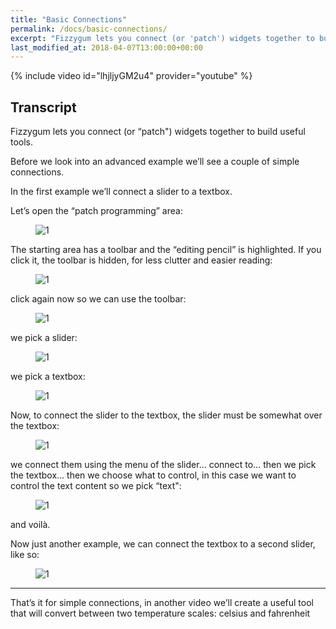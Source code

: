 ```yaml
---
title: "Basic Connections"
permalink: /docs/basic-connections/
excerpt: "Fizzygum lets you connect (or 'patch') widgets together to build useful tools..."
last_modified_at: 2018-04-07T13:00:00+00:00
---
```


{% include video id="lhjljyGM2u4" provider="youtube" %}

## Transcript

Fizzygum lets you connect (or “patch") widgets together to build useful tools.

Before we look into an advanced example we’ll see a couple of simple connections.

In the first example we’ll connect a slider to a textbox.

Let’s open the “patch programming” area:

<figure>
  <img src="{{ '/assets/images/docs-gifs/basic-connections/basic-connections-1.gif' | relative_url }}" alt="1">
</figure>

The starting area has a toolbar and the “editing pencil” is highlighted. If you click it, the toolbar is hidden, for less clutter and easier reading:

<figure>
  <img src="{{ '/assets/images/docs-gifs/basic-connections/basic-connections-2.gif' | relative_url }}" alt="1">
</figure>

click again now so we can use the toolbar:

<figure>
  <img src="{{ '/assets/images/docs-gifs/basic-connections/basic-connections-3.gif' | relative_url }}" alt="1">
</figure>

we pick a slider:

<figure>
  <img src="{{ '/assets/images/docs-gifs/basic-connections/basic-connections-4.gif' | relative_url }}" alt="1">
</figure>

we pick a textbox:

<figure>
  <img src="{{ '/assets/images/docs-gifs/basic-connections/basic-connections-5.gif' | relative_url }}" alt="1">
</figure>

Now, to connect the slider to the textbox, the slider must be somewhat over the textbox:

<figure>
  <img src="{{ '/assets/images/docs-gifs/basic-connections/basic-connections-6.gif' | relative_url }}" alt="1">
</figure>

we connect them using the menu of the slider… connect to… then we pick the textbox… then we choose what to control, in this case we want to control the text content so we pick “text":

<figure>
  <img src="{{ '/assets/images/docs-gifs/basic-connections/basic-connections-7.gif' | relative_url }}" alt="1">
</figure>

and voilà.

Now just another example, we can connect the textbox to a second slider, like so:

<figure>
  <img src="{{ '/assets/images/docs-gifs/basic-connections/basic-connections-8.gif' | relative_url }}" alt="1">
</figure>

---

That’s it for simple connections, in another video we’ll create a useful tool that will convert between two temperature scales: celsius and fahrenheit